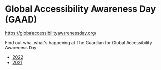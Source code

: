 # Global Accessibility Awareness Day (GAAD)

https://globalaccessibilityawarenessday.org/

Find out what what's happening at The Guardian for Global Accessibility Awareness Day

- [2022](2022.md)
- [2021](2021.md)
